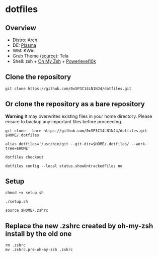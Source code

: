 # dotfiles

## Overview
- Distro: [Arch](https://archlinux.org/)
- DE: [Plasma](https://kde.org/plasma-desktop/)
- WM: KWin
- Grub Theme ([source](https://github.com/vinceliuice/grub2-themes)): Tela
- Shell: zsh + [Oh My Zsh](https://ohmyz.sh/) + [Powerlevel10k](https://github.com/romkatv/powerlevel10k)

## Clone the repository
```
git clone https://github.com/0xSP3C14LN1NJ4/dotfiles.git
```

## Or clone the repository as a bare repository
**Warning**
It may overwrites existing files in your home directory. Please ensure to backup any important files before proceeding.

```
git clone --bare https://github.com/0xSP3C14LN1NJ4/dotfiles.git $HOME/.dotfiles

alias dotfiles='/usr/bin/git --git-dir=$HOME/.dotfiles/ --work-tree=$HOME'

dotfiles checkout

dotfiles config --local status.showUntrackedFiles no
```

## Setup
```
chmod +x setup.sh

./setup.sh

source $HOME/.zshrc
```

## Replace the new .zshrc created by oh-my-zsh install by the old one
```
rm .zshrc
mv .zshrc.pre-oh-my-zsh .zshrc
```
